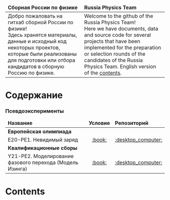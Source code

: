 <table>
	<thead>
		<tr>
			<td><strong>Сборная России по физике</strong></td>
			<td><strong>Russia Physics Team</strong></td>
		</tr>
	</thead>
	<tbody>
		<tr>
			<td>Добро пожаловать на гитхаб сборной России по физике!<br />Здесь хранятся материалы, данные и исходный код некоторых проектов, которые были реализованы для подготовки или отбора кандидатов в сборную Россию по физике.</td>
			<td>Welcome to the github of the Russia Physics Team!<br />Here we have documents, data and source code for several projects that have been implemented for the preparation or selection rounds of the candidates of the Russia Physics Team. English version of the <a href="#contents_en">contents</a>.</td>
		</tr>
	</tbody>
</table>

# Содержание
### Псевдоэксперименты
<table>
	<thead>
		<tr>
			<td><strong>Название</strong></td>
			<td><strong>Условие</strong></td>
			<td><strong>Репозиторий</strong></td>
		</tr>
	</thead>
	<tbody>
		<tr>
			<td colspan="3"><strong>Европейская олимпиада</strong></td>
		</tr>
		<tr>
			<td>E20-PE1. Невидимый заряд</td>
			<td align="center"><a href="https://pho.rs/p/243">:book:</a></td>
			<td align="center"><a href="https://github.com/pho-rs/Y21-PE2.-Ising-Model">:desktop_computer:</a></td>
		</tr>
		<tr>
			<td colspan="3"><strong>Квалификационные сборы</strong></td>
		</tr>
		<tr>
			<td>Y21-PE2. Моделирование фазового перехода (Модель Изинга)</td>
			<td align="center"><a href="https://pho.rs/p/243">:book:</a></td>
			<td align="center"><a href="https://github.com/pho-rs/Y21-PE2.-Ising-Model">:desktop_computer:</a></td>
		</tr>
	</tbody>
</table>

<h1 id="contents_en">Contents</h1>
